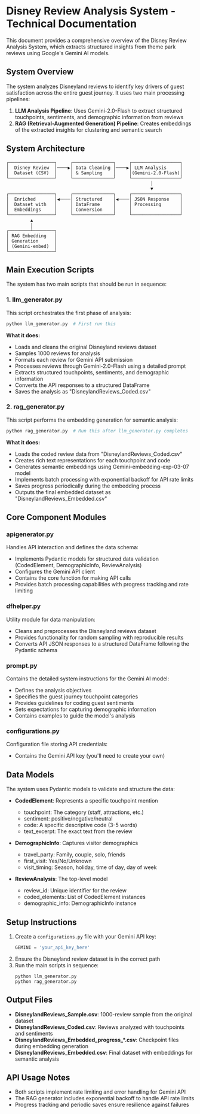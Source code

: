 # Disney Review Analysis System - Technical Documentation

This document provides a comprehensive overview of the Disney Review Analysis System, which extracts structured insights from theme park reviews using Google's Gemini AI models.

## System Overview

The system analyzes Disneyland reviews to identify key drivers of guest satisfaction across the entire guest journey. It uses two main processing pipelines:

1. **LLM Analysis Pipeline**: Uses Gemini-2.0-Flash to extract structured touchpoints, sentiments, and demographic information from reviews
2. **RAG (Retrieval-Augmented Generation) Pipeline**: Creates embeddings of the extracted insights for clustering and semantic search

## System Architecture

```
┌─────────────────┐     ┌───────────────┐     ┌──────────────────┐
│  Disney Review  │────▶│ Data Cleaning │────▶│ LLM Analysis     │
│  Dataset (CSV)  │     │ & Sampling    │     │(Gemini-2.0-Flash)│
└─────────────────┘     └───────────────┘     └──────────────────┘
                                                      │
                                                      ▼
┌─────────────────┐     ┌───────────────┐     ┌──────────────────┐
│  Enriched       │◀────│ Structured    │◀────│ JSON Response    │
│  Dataset with   │     │ DataFrame     │     │ Processing       │
│  Embeddings     │     │ Conversion    │     │                  │
└─────────────────┘     └───────────────┘     └──────────────────┘
         ▲
         │
┌────────┴────────┐
│ RAG Embedding   │
│ Generation      │
│ (Gemini-embed)  │
└─────────────────┘
```

## Main Execution Scripts

The system has two main scripts that should be run in sequence:

### 1. llm_generator.py

This script orchestrates the first phase of analysis:

```bash
python llm_generator.py  # First run this
```

**What it does:**
- Loads and cleans the original Disneyland reviews dataset
- Samples 1000 reviews for analysis
- Formats each review for Gemini API submission
- Processes reviews through Gemini-2.0-Flash using a detailed prompt
- Extracts structured touchpoints, sentiments, and demographic information
- Converts the API responses to a structured DataFrame
- Saves the analysis as "DisneylandReviews_Coded.csv"

### 2. rag_generator.py

This script performs the embedding generation for semantic analysis:

```bash
python rag_generator.py  # Run this after llm_generator.py completes
```

**What it does:**
- Loads the coded review data from "DisneylandReviews_Coded.csv"
- Creates rich text representations for each touchpoint and code
- Generates semantic embeddings using Gemini-embedding-exp-03-07 model
- Implements batch processing with exponential backoff for API rate limits
- Saves progress periodically during the embedding process
- Outputs the final embedded dataset as "DisneylandReviews_Embedded.csv"

## Core Component Modules

### apigenerator.py

Handles API interaction and defines the data schema:

- Implements Pydantic models for structured data validation (CodedElement, DemographicInfo, ReviewAnalysis)
- Configures the Gemini API client
- Contains the core function for making API calls
- Provides batch processing capabilities with progress tracking and rate limiting

### dfhelper.py

Utility module for data manipulation:

- Cleans and preprocesses the Disneyland reviews dataset
- Provides functionality for random sampling with reproducible results
- Converts API JSON responses to a structured DataFrame following the Pydantic schema

### prompt.py

Contains the detailed system instructions for the Gemini AI model:

- Defines the analysis objectives
- Specifies the guest journey touchpoint categories
- Provides guidelines for coding guest sentiments
- Sets expectations for capturing demographic information
- Contains examples to guide the model's analysis

### configurations.py

Configuration file storing API credentials:

- Contains the Gemini API key (you'll need to create your own)

## Data Models

The system uses Pydantic models to validate and structure the data:

- **CodedElement**: Represents a specific touchpoint mention
  - touchpoint: The category (staff, attractions, etc.)
  - sentiment: positive/negative/neutral
  - code: A specific descriptive code (3-5 words)
  - text_excerpt: The exact text from the review

- **DemographicInfo**: Captures visitor demographics
  - travel_party: Family, couple, solo, friends
  - first_visit: Yes/No/Unknown
  - visit_timing: Season, holiday, time of day, day of week

- **ReviewAnalysis**: The top-level model
  - review_id: Unique identifier for the review
  - coded_elements: List of CodedElement instances
  - demographic_info: DemographicInfo instance

## Setup Instructions

1. Create a `configurations.py` file with your Gemini API key:
   ```python
   GEMINI = 'your_api_key_here'
   ```
2. Ensure the Disneyland review dataset is in the correct path
3. Run the main scripts in sequence:
   ```
   python llm_generator.py
   python rag_generator.py
   ```

## Output Files

- **DisneylandReviews_Sample.csv**: 1000-review sample from the original dataset
- **DisneylandReviews_Coded.csv**: Reviews analyzed with touchpoints and sentiments
- **DisneylandReviews_Embedded_progress_*.csv**: Checkpoint files during embedding generation
- **DisneylandReviews_Embedded.csv**: Final dataset with embeddings for semantic analysis

## API Usage Notes

- Both scripts implement rate limiting and error handling for Gemini API
- The RAG generator includes exponential backoff to handle API rate limits
- Progress tracking and periodic saves ensure resilience against failures